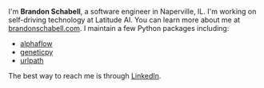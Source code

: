 I'm **Brandon Schabell**, a software engineer in Naperville, IL. I'm working on self-driving technology at Latitude AI. You can learn more about me at [brandonschabell.com](https://www.brandonschabell.com). I maintain a few Python packages including:
- [alphaflow](https://www.github.com/brandonschabell/alphaflow)
- [geneticpy](https://www.github.com/geneticpy/geneticpy)
- [urlpath](https://www.github.com/brandonschabell/urlpath)

The best way to reach me is through [LinkedIn](https://www.linkedin.com/in/brandonschabell).
